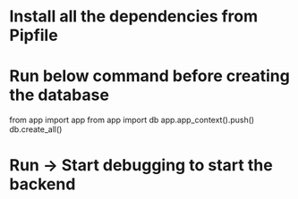 # Install all the dependencies from Pipfile

# Run below command before creating the database

from app import app
from app import db
app.app_context().push()
db.create_all()

# Run -> Start debugging to start the backend
